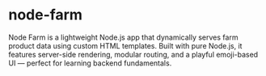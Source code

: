 # node-farm
 Node Farm is a lightweight Node.js app that dynamically serves farm product data using custom HTML templates. Built with pure Node.js, it features server-side rendering, modular routing, and a playful emoji-based UI — perfect for learning backend fundamentals.
